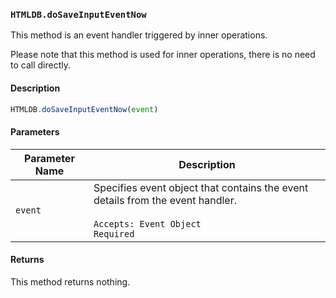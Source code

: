 ### `HTMLDB.doSaveInputEventNow`

This method is an event handler triggered by inner operations.

Please note that this method is used for inner operations, there is no need to call directly.

#### Description

```javascript
HTMLDB.doSaveInputEventNow(event)
```

#### Parameters

| Parameter Name             | Description                               |
| -------------------------- | ----------------------------------------- |
| `event` | Specifies event object that contains the event details from the event handler.<br><br>`Accepts: Event Object`<br>`Required` |

#### Returns

This method returns nothing.